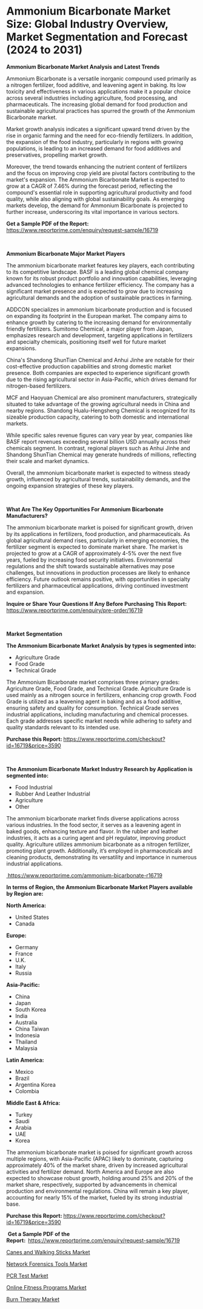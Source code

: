 <p><h1>Ammonium Bicarbonate Market Size: Global Industry Overview, Market Segmentation and Forecast (2024 to 2031)</h1></p><p><strong>Ammonium Bicarbonate Market Analysis and Latest Trends</strong></p>
<p><p>Ammonium Bicarbonate is a versatile inorganic compound used primarily as a nitrogen fertilizer, food additive, and leavening agent in baking. Its low toxicity and effectiveness in various applications make it a popular choice across several industries including agriculture, food processing, and pharmaceuticals. The increasing global demand for food production and sustainable agricultural practices has spurred the growth of the Ammonium Bicarbonate market. </p><p>Market growth analysis indicates a significant upward trend driven by the rise in organic farming and the need for eco-friendly fertilizers. In addition, the expansion of the food industry, particularly in regions with growing populations, is leading to an increased demand for food additives and preservatives, propelling market growth. </p><p>Moreover, the trend towards enhancing the nutrient content of fertilizers and the focus on improving crop yield are pivotal factors contributing to the market's expansion. The Ammonium Bicarbonate Market is expected to grow at a CAGR of 7.46% during the forecast period, reflecting the compound's essential role in supporting agricultural productivity and food quality, while also aligning with global sustainability goals. As emerging markets develop, the demand for Ammonium Bicarbonate is projected to further increase, underscoring its vital importance in various sectors.</p></p>
<p><strong>Get a Sample PDF of the Report:&nbsp;</strong> <a href="https://www.reportprime.com/enquiry/request-sample/16719?utm_campaign=1862&utm_medium=2&utm_source=Github&utm_content=ia&utm_term=23112024&utm_id=ammonium-bicarbonate">https://www.reportprime.com/enquiry/request-sample/16719</a></p>
<p>&nbsp;</p>
<p><strong>Ammonium Bicarbonate Major Market Players</strong></p>
<p><p>The ammonium bicarbonate market features key players, each contributing to its competitive landscape. BASF is a leading global chemical company known for its robust product portfolio and innovation capabilities, leveraging advanced technologies to enhance fertilizer efficiency. The company has a significant market presence and is expected to grow due to increasing agricultural demands and the adoption of sustainable practices in farming.</p><p>ADDCON specializes in ammonium bicarbonate production and is focused on expanding its footprint in the European market. The company aims to enhance growth by catering to the increasing demand for environmentally friendly fertilizers. Sumitomo Chemical, a major player from Japan, emphasizes research and development, targeting applications in fertilizers and specialty chemicals, positioning itself well for future market expansions.</p><p>China's Shandong ShunTian Chemical and Anhui Jinhe are notable for their cost-effective production capabilities and strong domestic market presence. Both companies are expected to experience significant growth due to the rising agricultural sector in Asia-Pacific, which drives demand for nitrogen-based fertilizers.</p><p>MCF and Haoyuan Chemical are also prominent manufacturers, strategically situated to take advantage of the growing agricultural needs in China and nearby regions. Shandong Hualu-Hengsheng Chemical is recognized for its sizeable production capacity, catering to both domestic and international markets.</p><p>While specific sales revenue figures can vary year by year, companies like BASF report revenues exceeding several billion USD annually across their chemicals segment. In contrast, regional players such as Anhui Jinhe and Shandong ShunTian Chemical may generate hundreds of millions, reflecting their scale and market dynamics.</p><p>Overall, the ammonium bicarbonate market is expected to witness steady growth, influenced by agricultural trends, sustainability demands, and the ongoing expansion strategies of these key players.</p></p>
<p>&nbsp;</p>
<p><strong>What Are The Key Opportunities For Ammonium Bicarbonate Manufacturers?</strong></p>
<p><p>The ammonium bicarbonate market is poised for significant growth, driven by its applications in fertilizers, food production, and pharmaceuticals. As global agricultural demand rises, particularly in emerging economies, the fertilizer segment is expected to dominate market share. The market is projected to grow at a CAGR of approximately 4-5% over the next five years, fueled by increasing food security initiatives. Environmental regulations and the shift towards sustainable alternatives may pose challenges, but innovations in production processes are likely to enhance efficiency. Future outlook remains positive, with opportunities in specialty fertilizers and pharmaceutical applications, driving continued investment and expansion.</p></p>
<p><strong>Inquire or Share Your Questions If Any Before Purchasing This Report:</strong> <a href="https://www.reportprime.com/enquiry/pre-order/16719?utm_campaign=1862&utm_medium=2&utm_source=Github&utm_content=ia&utm_term=23112024&utm_id=ammonium-bicarbonate">https://www.reportprime.com/enquiry/pre-order/16719</a></p>
<p>&nbsp;</p>
<p><strong>Market Segmentation</strong></p>
<p><strong>The Ammonium Bicarbonate Market Analysis by types is segmented into:</strong></p>
<p><ul><li>Agriculture Grade</li><li>Food Grade</li><li>Technical Grade</li></ul></p>
<p><p>The Ammonium Bicarbonate market comprises three primary grades: Agriculture Grade, Food Grade, and Technical Grade. Agriculture Grade is used mainly as a nitrogen source in fertilizers, enhancing crop growth. Food Grade is utilized as a leavening agent in baking and as a food additive, ensuring safety and quality for consumption. Technical Grade serves industrial applications, including manufacturing and chemical processes. Each grade addresses specific market needs while adhering to safety and quality standards relevant to its intended use.</p></p>
<p><strong>Purchase this Report:&nbsp;</strong><a href="https://www.reportprime.com/checkout?id=16719&price=3590&utm_campaign=1862&utm_medium=2&utm_source=Github&utm_content=ia&utm_term=23112024&utm_id=ammonium-bicarbonate">https://www.reportprime.com/checkout?id=16719&price=3590</a></p>
<p>&nbsp;</p>
<p><strong>The Ammonium Bicarbonate Market Industry Research by Application is segmented into:</strong></p>
<p><ul><li>Food Industrial</li><li>Rubber And Leather Industrial</li><li>Agriculture</li><li>Other</li></ul></p>
<p><p>The ammonium bicarbonate market finds diverse applications across various industries. In the food sector, it serves as a leavening agent in baked goods, enhancing texture and flavor. In the rubber and leather industries, it acts as a curing agent and pH regulator, improving product quality. Agriculture utilizes ammonium bicarbonate as a nitrogen fertilizer, promoting plant growth. Additionally, it’s employed in pharmaceuticals and cleaning products, demonstrating its versatility and importance in numerous industrial applications.</p></p>
<p><a href="https://www.reportprime.com/ammonium-bicarbonate-r16719?utm_campaign=1862&utm_medium=2&utm_source=Github&utm_content=ia&utm_term=23112024&utm_id=ammonium-bicarbonate">&nbsp;https://www.reportprime.com/ammonium-bicarbonate-r16719</a></p>
<p><strong>In terms of Region, the Ammonium Bicarbonate Market Players available by Region are:</strong></p>
<p>
    <p> <strong> North America: </strong>
        <ul>
            <li>United States</li>
            <li>Canada</li>
        </ul>
        </p> 
    <p> <strong> Europe: </strong>
        <ul>
            <li>Germany</li>
            <li>France</li>
            <li>U.K.</li>
            <li>Italy</li>
            <li>Russia</li>
        </ul>
        </p> 
    <p> <strong> Asia-Pacific: </strong>
        <ul>
            <li>China</li>
            <li>Japan</li>
            <li>South Korea</li>
            <li>India</li>
            <li>Australia</li>
            <li>China Taiwan</li>
            <li>Indonesia</li>
            <li>Thailand</li>
            <li>Malaysia</li>
        </ul>
        </p> 
    <p> <strong> Latin America: </strong>
        <ul>
            <li>Mexico</li>
            <li>Brazil</li>
            <li>Argentina Korea</li>
            <li>Colombia</li>
        </ul>
        </p> 
    <p> <strong> Middle East & Africa: </strong>
        <ul>
            <li>Turkey</li>
            <li>Saudi</li>
            <li>Arabia</li>
            <li>UAE</li>
            <li>Korea</li>
        </ul>
    </p>
    </p>
<p><p>The ammonium bicarbonate market is poised for significant growth across multiple regions, with Asia-Pacific (APAC) likely to dominate, capturing approximately 40% of the market share, driven by increased agricultural activities and fertilizer demand. North America and Europe are also expected to showcase robust growth, holding around 25% and 20% of the market share, respectively, supported by advancements in chemical production and environmental regulations. China will remain a key player, accounting for nearly 15% of the market, fueled by its strong industrial base.</p></p>
<p><strong>Purchase this Report: </strong><a href="https://www.reportprime.com/checkout?id=16719&price=3590&utm_campaign=1862&utm_medium=2&utm_source=Github&utm_content=ia&utm_term=23112024&utm_id=ammonium-bicarbonate">https://www.reportprime.com/checkout?id=16719&price=3590</a></p>
<p>&nbsp;<strong>Get a Sample PDF of the Report:&nbsp;&nbsp;</strong><a href="https://www.reportprime.com/enquiry/request-sample/16719?utm_campaign=1862&utm_medium=2&utm_source=Github&utm_content=ia&utm_term=23112024&utm_id=ammonium-bicarbonate">https://www.reportprime.com/enquiry/request-sample/16719</a></p>
<p><strong></strong></p>
<p><p><a href="https://www.linkedin.com/pulse/canes-walking-sticks-market-trends-insights-type-application-sci4e?utm_campaign=1862&utm_medium=2&utm_source=Github&utm_content=ia&utm_term=23112024&utm_id=ammonium-bicarbonate">Canes and Walking Sticks Market</a></p><p><a href="https://issuu.com/reportprime-2/docs/network-forensics-tools-market-size_9570077091f5d8?utm_campaign=1862&utm_medium=2&utm_source=Github&utm_content=ia&utm_term=23112024&utm_id=ammonium-bicarbonate">Network Forensics Tools Market</a></p><p><a href="https://www.linkedin.com/pulse/pcr-test-market-analysis-striking-cagr-12-from-2024-2031-yo40e?utm_campaign=1862&utm_medium=2&utm_source=Github&utm_content=ia&utm_term=23112024&utm_id=ammonium-bicarbonate">PCR Test Market</a></p><p><a href="https://issuu.com/reportprime-2/docs/online-fitness-programs-market-size_2933abfec6fee7?utm_campaign=1862&utm_medium=2&utm_source=Github&utm_content=ia&utm_term=23112024&utm_id=ammonium-bicarbonate">Online Fitness Programs Market</a></p><p><a href="https://www.linkedin.com/pulse/trend-analysis-burn-therapy-market-expected-growth-71-cagr-7juue?utm_campaign=1862&utm_medium=2&utm_source=Github&utm_content=ia&utm_term=23112024&utm_id=ammonium-bicarbonate">Burn Therapy Market</a></p></p>